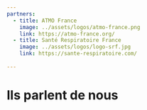 ```yaml
---
partners:
  - title: ATMO France
    image: ../assets/logos/atmo-france.png
    link: https://atmo-france.org/
  - title: Santé Respiratoire France
    image: ../assets/logos/logo-srf.jpg
    link: https://sante-respiratoire.com/
 
---
```


# Ils parlent de nous

